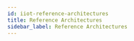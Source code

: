 ```yaml
---
id: iiot-reference-architectures
title: Reference Architectures
sidebar_label: Reference Architectures
---
```

